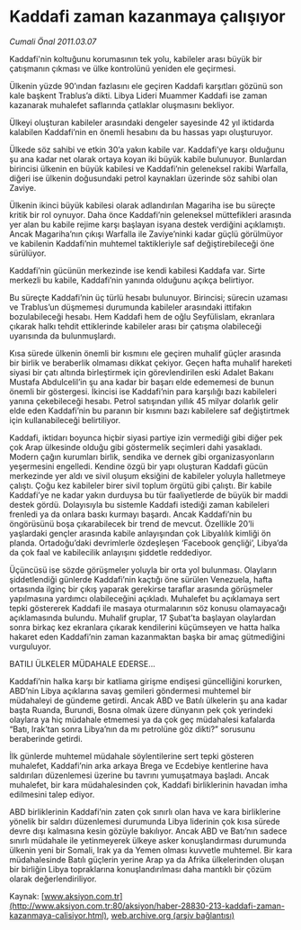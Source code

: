 # Kaddafi zaman kazanmaya çalışıyor

*Cumali Önal 2011.03.07*

<font class="agenda2NewsSpot">
 Kaddafi'nin koltuğunu korumasının tek yolu, kabileler arası büyük bir çatışmanın çıkması ve ülke kontrolünü yeniden ele geçirmesi.
</font>
<font class="newsDetail">
 <p>
  <p class="MsoNormal">
   Ülkenin yüzde 90’ından fazlasını ele geçiren Kaddafi karşıtları gözünü son kale başkent Trablus’a dikti. Libya Lideri Muammer Kaddafi ise zaman kazanarak muhalefet saflarında çatlaklar oluşmasını bekliyor.
  </p>
  <p class="MsoNormal">
   Ülkeyi oluşturan kabileler arasındaki dengeler sayesinde 42 yıl iktidarda kalabilen Kaddafi’nin en önemli hesabını da bu hassas yapı oluşturuyor.
  </p>
  <p class="MsoNormal">
   Ülkede söz sahibi ve etkin 30’a yakın kabile var. Kaddafi’ye karşı olduğunu şu ana kadar net olarak ortaya koyan iki büyük kabile bulunuyor. Bunlardan birincisi ülkenin en büyük kabilesi ve Kaddafi’nin geleneksel rakibi Warfalla, diğeri ise ülkenin doğusundaki petrol kaynakları üzerinde söz sahibi olan Zaviye.
  </p>
  <p class="MsoNormal">
   Ülkenin ikinci büyük kabilesi olarak adlandırılan Magariha ise bu süreçte kritik bir rol oynuyor. Daha önce Kaddafi’nin geleneksel müttefikleri arasında yer alan bu kabile rejime karşı başlayan isyana destek verdiğini açıklamıştı. Ancak Magariha’nın çıkışı Warfalla ile Zaviye’ninki kadar güçlü görülmüyor ve kabilenin Kaddafi’nin muhtemel taktikleriyle saf değiştirebileceği öne sürülüyor.
  </p>
  <p class="MsoNormal">
   Kaddafi’nin gücünün merkezinde ise kendi kabilesi Kaddafa var. Sirte merkezli bu kabile, Kaddafi’nin yanında olduğunu açıkça belirtiyor.
  </p>
  <p class="MsoNormal">
   Bu süreçte Kaddafi’nin üç türlü hesabı bulunuyor. Birincisi; sürecin uzaması ve Trablus’un düşmemesi durumunda kabileler arasındaki ittifakın bozulabileceği hesabı. Hem Kaddafi hem de oğlu Seyfülislam, ekranlara çıkarak halkı tehdit ettiklerinde kabileler arası bir çatışma olabileceği uyarısında da bulunmuşlardı.
  </p>
  <p class="MsoNormal">
   Kısa sürede ülkenin önemli bir kısmını ele geçiren muhalif güçler arasında bir birlik ve beraberlik olmaması dikkat çekiyor. Geçen hafta muhalif hareketi siyasi bir çatı altında birleştirmek için görevlendirilen eski Adalet Bakanı Mustafa Abdulcelil’in şu ana kadar bir başarı elde edememesi de bunun önemli bir göstergesi. İkincisi ise Kaddafi’nin para karşılığı bazı kabileleri yanına çekebileceği hesabı. Petrol satışından yıllık 45 milyar dolarlık gelir elde eden Kaddafi’nin bu paranın bir kısmını bazı kabilelere saf değiştirtmek için kullanabileceği belirtiliyor.
  </p>
  <p class="MsoNormal">
   Kaddafi, iktidarı boyunca hiçbir siyasi partiye izin vermediği gibi diğer pek çok Arap ülkesinde olduğu gibi göstermelik seçimleri dahi yasakladı. Modern çağın kurumları birlik, sendika ve dernek gibi organizasyonların yeşermesini engelledi. Kendine özgü bir yapı oluşturan Kaddafi gücün merkezinde yer aldı ve sivil oluşum eksiğini de kabileler yoluyla halletmeye çalıştı. Çoğu kez kabileler birer sivil toplum örgütü gibi çalıştı. Bir kabile Kaddafi’ye ne kadar yakın durduysa bu tür faaliyetlerde de büyük bir maddi destek gördü. Dolayısıyla bu sistemle Kaddafi istediği zaman kabileleri frenledi ya da onlara baskı kurmayı başardı. Ancak Kaddafi’nin bu öngörüsünü boşa çıkarabilecek bir trend de mevcut. Özellikle 20’li yaşlardaki gençler arasında kabile anlayışından çok Libyalılık kimliği ön planda. Ortadoğu’daki devrimlerle özdeşleşen ‘Facebook gençliği’, Libya’da da çok faal ve kabilecilik anlayışını şiddetle reddediyor.
  </p>
  <p class="MsoNormal">
   Üçüncüsü ise sözde görüşmeler yoluyla bir orta yol bulunması. Olayların şiddetlendiği günlerde Kaddafi’nin kaçtığı öne sürülen Venezuela, hafta ortasında ilginç bir çıkış yaparak gerekirse taraflar arasında görüşmeler yapılmasına yardımcı olabileceğini açıkladı. Muhalefet bu açıklamaya sert tepki göstererek Kaddafi ile masaya oturmalarının söz konusu olamayacağı açıklamasında bulundu. Muhalif gruplar, 17 Şubat’ta başlayan olaylardan sonra birkaç kez ekranlara çıkarak kendilerini küçümseyen ve hatta halka hakaret eden Kaddafi’nin zaman kazanmaktan başka bir amaç gütmediğini vurguluyor.
  </p>
  <p class="MsoNormal">
   BATILI ÜLKELER MÜDAHALE EDERSE...
  </p>
  <p class="MsoNormal">
   Kaddafi’nin halka karşı bir katliama girişme endişesi güncelliğini korurken, ABD’nin Libya açıklarına savaş gemileri göndermesi muhtemel bir müdahaleyi de gündeme getirdi. Ancak ABD ve Batılı ülkelerin şu ana kadar başta Ruanda, Burundi, Bosna olmak üzere dünyanın pek çok yerindeki olaylara ya hiç müdahale etmemesi ya da çok geç müdahalesi kafalarda “Batı, Irak’tan sonra Libya’nın da mı petrolüne göz dikti?” sorusunu beraberinde getirdi.
  </p>
  <p class="MsoNormal">
   İlk günlerde muhtemel müdahale söylentilerine sert tepki gösteren muhalefet, Kaddafi’nin arka arkaya Brega ve Ecdebiye kentlerine hava saldırıları düzenlemesi üzerine bu tavrını yumuşatmaya başladı. Ancak muhalefet, bir kara müdahalesinden çok, Kaddafi birliklerinin havadan imha edilmesini talep ediyor.
  </p>
  <p class="MsoNormal">
   ABD birliklerinin Kaddafi’nin zaten çok sınırlı olan hava ve kara birliklerine yönelik bir saldırı düzenlemesi durumunda Libya liderinin çok kısa sürede devre dışı kalmasına kesin gözüyle bakılıyor. Ancak ABD ve Batı’nın sadece sınırlı müdahale ile yetinmeyerek ülkeye asker konuşlandırması durumunda ülkenin yeni bir Somali, Irak ya da Yemen olması kuvvetle muhtemel. Bir kara müdahalesinde Batılı güçlerin yerine Arap ya da Afrika ülkelerinden oluşan bir birliğin Libya topraklarına konuşlandırılması daha mantıklı bir çözüm olarak değerlendiriliyor.
  </p>
 </p>
</font>

Kaynak: [www.aksiyon.com.tr](http://www.aksiyon.com.tr:80/aksiyon/haber-28830-213-kaddafi-zaman-kazanmaya-calisiyor.html), [web.archive.org (arşiv bağlantısı)](http://web.archive.org/web/20110402094329/http://www.aksiyon.com.tr:80/aksiyon/haber-28830-213-kaddafi-zaman-kazanmaya-calisiyor.html)

